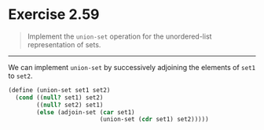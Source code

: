 # Exercise 2.59

> Implement the `union-set` operation for the unordered-list representation of sets.

---

We can implement `union-set` by successively adjoining the elements of `set1` to `set2`.
```scheme
(define (union-set set1 set2)
  (cond ((null? set1) set2)
        ((null? set2) set1)
        (else (adjoin-set (car set1)
                          (union-set (cdr set1) set2)))))
```
